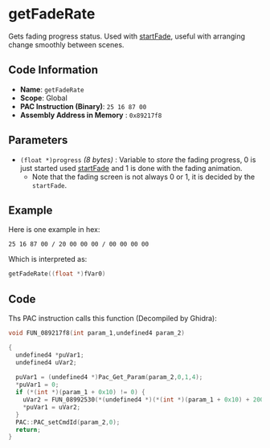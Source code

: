 # getFadeRate

Gets fading progress status. Used with [startFade](./startfade.md), useful with arranging change smoothly between scenes.

## Code Information

- **Name**: `getFadeRate`
- **Scope**: Global
- **PAC Instruction (Binary)**: `25 16 87 00`
- **Assembly Address in Memory** : `0x89217f8`

## Parameters

- `(float *)progress` *(8 bytes)* : Variable to *store* the fading progress, 0 is just started used [startFade](./startfade.md) and 1 is done with the fading animation.
   - Note that the fading screen is not always 0 or 1, it is decided by the `startFade`.

## Example

Here is one example in hex:

```25 16 87 00 / 20 00 00 00 / 00 00 00 00```

Which is interpreted as:

```c
getFadeRate((float *)fVar0)
```

## Code

Ths PAC instruction calls this function (Decompiled by Ghidra):

```c
void FUN_089217f8(int param_1,undefined4 param_2)

{
  undefined4 *puVar1;
  undefined4 uVar2;
  
  puVar1 = (undefined4 *)Pac_Get_Param(param_2,0,1,4);
  *puVar1 = 0;
  if (*(int *)(param_1 + 0x10) != 0) {
    uVar2 = FUN_08992530(*(undefined4 *)(*(int *)(param_1 + 0x10) + 200));
    *puVar1 = uVar2;
  }
  PAC::PAC_setCmdId(param_2,0);
  return;
}
```

